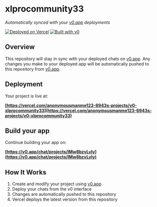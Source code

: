 # xlprocommunity33

*Automatically synced with your [v0.app](https://v0.app) deployments*

[![Deployed on Vercel](https://img.shields.io/badge/Deployed%20on-Vercel-black?style=for-the-badge&logo=vercel)](https://vercel.com/anonymousmanme123-6943s-projects/v0-xlprocommunity33)
[![Built with v0](https://img.shields.io/badge/Built%20with-v0.app-black?style=for-the-badge)](https://v0.app/chat/projects/lMw8bzvLvly)

## Overview

This repository will stay in sync with your deployed chats on [v0.app](https://v0.app).
Any changes you make to your deployed app will be automatically pushed to this repository from [v0.app](https://v0.app).

## Deployment

Your project is live at:

**[https://vercel.com/anonymousmanme123-6943s-projects/v0-xlprocommunity33](https://vercel.com/anonymousmanme123-6943s-projects/v0-xlprocommunity33)**

## Build your app

Continue building your app on:

**[https://v0.app/chat/projects/lMw8bzvLvly](https://v0.app/chat/projects/lMw8bzvLvly)**

## How It Works

1. Create and modify your project using [v0.app](https://v0.app)
2. Deploy your chats from the v0 interface
3. Changes are automatically pushed to this repository
4. Vercel deploys the latest version from this repository
